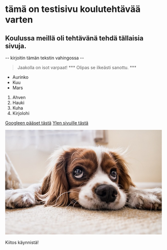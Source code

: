 # tämä on testisivu koulutehtävää varten

## Koulussa meillä oli tehtävänä tehdä tällaisia sivuja.


-- kirjoitin tämän tekstin vahingossa --

> Jaakolla on isot varpaat!
*** Olipas se ilkeästi sanottu. ***


- Aurinko
- Kuu
- Mars

1. Ahven
2. Hauki
3. Kuha
4. Kirjolohi


[Googleen pääset tästä](www.google.fi)
[Ylen sivuille tästä](www.yle.fi)

![Tessu](/img/tessu.jpg)


Kiitos käynnistä!
